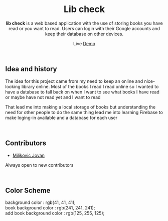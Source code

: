 <h1 align="center">Lib check</h1>
<p align="center"><strong>lib check</strong> is a web based application with the use of storing books you have read or you want to read. Users can login with their Google accounts and keep their database on other devices.</p>

<p align="center">Live <a href="https://lib-check.netlify.app">Demo</a></p>

<br>

<h2>Idea and history</h2>
<p>The idea for this project came from my need to keep an online and nice-looking library online. Most of the books I read I read online so I wanted to have a database to fall back on when I want to see what books I have read or maybe have not read yet and I want to read<p>
<p>That lead me into making a local storage of books but understanding the need for other people to do the same thing lead me into learning Firebase to make loging-in available and a database for each user</p>

<br>

<h2>Contributors</h2>
<ul>
    <li><a href="https://github.com/miljkovicjovan">Miljkovic Jovan</a></li>
</ul>
<p>Always open to new contributors</p>

<br>

<h2>Color Scheme</h2>
<p>background color : rgb(41, 41, 41); <br>
book background color : rgb(241, 241, 241); <br>
add book background color : rgb(125, 255, 125); <br></p>